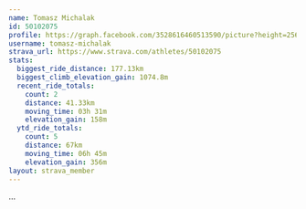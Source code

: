 ```yaml
---
name: Tomasz Michalak
id: 50102075
profile: https://graph.facebook.com/3528616460513590/picture?height=256&width=256
username: tomasz-michalak
strava_url: https://www.strava.com/athletes/50102075
stats:
  biggest_ride_distance: 177.13km
  biggest_climb_elevation_gain: 1074.8m
  recent_ride_totals:
    count: 2
    distance: 41.33km
    moving_time: 03h 31m
    elevation_gain: 158m
  ytd_ride_totals:
    count: 5
    distance: 67km
    moving_time: 06h 45m
    elevation_gain: 356m
layout: strava_member
--- 
```

...
